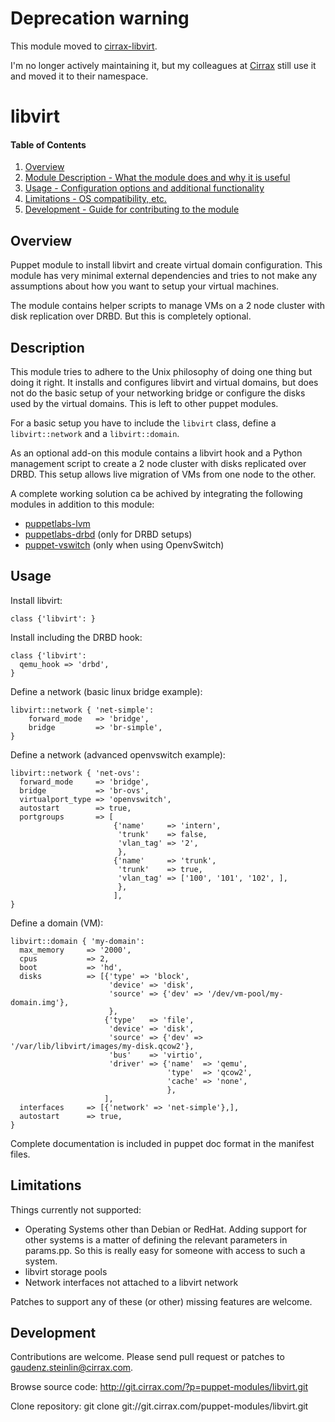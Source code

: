 # Deprecation warning

This module moved to [cirrax-libvirt](https://forge.puppetlabs.com/cirrax/libvirt).

I'm no longer actively maintaining it, but my colleagues at [Cirrax](https://www.cirrax.com/)
still use it and moved it to their namespace.

# libvirt

#### Table of Contents

1. [Overview](#overview)
2. [Module Description - What the module does and why it is useful](#description)
3. [Usage - Configuration options and additional functionality](#usage)
4. [Limitations - OS compatibility, etc.](#limitations)
5. [Development - Guide for contributing to the module](#development)

## Overview

Puppet module to install libvirt and create virtual domain
configuration. This module has very minimal external dependencies and
tries to not make any assumptions about how you want to setup your
virtual machines.

The module contains helper scripts to manage VMs on a 2 node cluster
with disk replication over DRBD. But this is completely optional.

## Description

This module tries to adhere to the Unix philosophy of doing one thing
but doing it right. It installs and configures libvirt and virtual
domains, but does not do the basic setup of your networking bridge or
configure the disks used by the virtual domains. This is left to other
puppet modules.

For a basic setup you have to include the `libvirt` class, define a
`libvirt::network` and a `libvirt::domain`.

As an optional add-on this module contains a libvirt hook and a
Python management script to create a 2 node cluster with disks
replicated over DRBD. This setup allows live migration of VMs from one
node to the other.

A complete working solution ca be achived by integrating the following
modules in addition to this module:

* [puppetlabs-lvm](http://forge.puppetlabs.com/puppetlabs/lvm)
* [puppetlabs-drbd](http://forge.puppetlabs.com/puppetlabs/drbd) (only
  for DRBD setups)
* [puppet-vswitch](http://forge.puppetlabs.com/puppetlabs/vswitch)
  (only when using OpenvSwitch)

## Usage

Install libvirt:

    class {'libvirt': }

Install including the DRBD hook:

    class {'libvirt':
      qemu_hook => 'drbd',
    }

Define a network (basic linux bridge example):

    libvirt::network { 'net-simple':
        forward_mode   => 'bridge',
        bridge         => 'br-simple',
    }

Define a network (advanced openvswitch example):

    libvirt::network { 'net-ovs':
      forward_mode     => 'bridge',
      bridge           => 'br-ovs',
      virtualport_type => 'openvswitch',
      autostart        => true,
      portgroups       => [
                           {'name'     => 'intern',
                            'trunk'    => false,
                            'vlan_tag' => '2',
                            },
                           {'name'     => 'trunk',
                            'trunk'    => true,
                            'vlan_tag' => ['100', '101', '102', ],
                            },
                           ],
    }

Define a domain (VM):

    libvirt::domain { 'my-domain':
      max_memory     => '2000',
      cpus           => 2,
      boot           => 'hd',
      disks          => [{'type' => 'block',
                          'device' => 'disk',
                          'source' => {'dev' => '/dev/vm-pool/my-domain.img'},
                          },
                         {'type'   => 'file',
                          'device' => 'disk',
                          'source' => {'dev' => '/var/lib/libvirt/images/my-disk.qcow2'},
                          'bus'    => 'virtio',
                          'driver' => {'name'  => 'qemu',
                                       'type'  => 'qcow2',
                                       'cache' => 'none',
                                       },
                         ],
      interfaces     => [{'network' => 'net-simple'},],
      autostart      => true,
    }

Complete documentation is included in puppet doc format in the
manifest files.

## Limitations

Things currently not supported:
* Operating Systems other than Debian or RedHat. Adding support for other
  systems is a matter of defining the relevant parameters in
  params.pp. So this is really easy for someone with access to such a
  system.
* libvirt storage pools
* Network interfaces not attached to a libvirt network

Patches to support any of these (or other) missing features are welcome.

## Development

Contributions are welcome. Please send pull request or patches to
gaudenz.steinlin@cirrax.com.

Browse source code:
http://git.cirrax.com/?p=puppet-modules/libvirt.git

Clone repository:
    git clone git://git.cirrax.com/puppet-modules/libvirt.git
